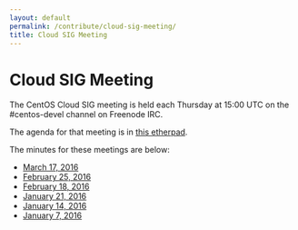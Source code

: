 ```yaml
---
layout: default
permalink: /contribute/cloud-sig-meeting/
title: Cloud SIG Meeting
---
```


# Cloud SIG Meeting

The CentOS Cloud SIG meeting is held each Thursday at 15:00 UTC on the
\#centos-devel channel on Freenode IRC.

The agenda for that meeting is in [this
etherpad](https://etherpad.openstack.org/p/centos-cloud-sig).

The minutes for these meetings are below:

* [March 17, 2016](https://www.centos.org/minutes/2016/march/centos-devel.2016-03-17-15.03.html)
* [February 25, 2016](https://www.centos.org/minutes/2016/february/centos-devel.2016-02-25-15.11.html)
* [February 18, 2016](https://www.centos.org/minutes/2016/february/centos-devel.2016-02-18-15.00.html)
* [January 21, 2016](https://www.centos.org/minutes/2016/january/centos-devel.2016-01-21-15.00.html)
* [January 14, 2016](https://www.centos.org/minutes/2016/january/centos-devel.2016-01-14-15.00.html)
* [January 7, 2016](https://www.centos.org/minutes/2016/january/centos-devel.2016-01-07-15.00.html)
